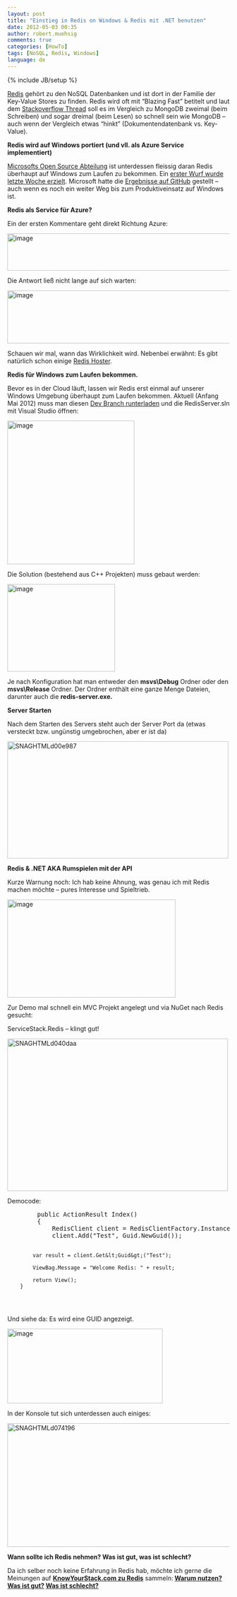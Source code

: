 ```yaml
---
layout: post
title: "Einstieg in Redis on Windows & Redis mit .NET benutzen"
date: 2012-05-03 00:35
author: robert.muehsig
comments: true
categories: [HowTo]
tags: [NoSQL, Redis, Windows]
language: de
---
```

{% include JB/setup %}
<p><a href="http://redis.io/">Redis</a> gehört zu den NoSQL Datenbanken und ist dort in der Familie der Key-Value Stores zu finden. Redis wird oft mit “Blazing Fast” betitelt und laut dem <a href="http://stackoverflow.com/questions/5252577/how-much-faster-is-redis-than-mongodb">Stackoverflow Thread</a> soll es im Vergleich zu MongoDB zweimal (beim Schreiben) und sogar dreimal (beim Lesen) so schnell sein wie MongoDB – auch wenn der Vergleich etwas “hinkt” (Dokumentendatenbank vs. Key-Value).</p> <p><strong>Redis wird auf Windows portiert (und vll. als Azure Service implementiert)</strong></p> <p><a href="http://blogs.msdn.com/b/interoperability/archive/2012/04/12/announcing-one-more-way-microsoft-will-engage-with-the-open-source-and-standards-communities.aspx">Microsofts Open Source Abteilung</a> ist unterdessen fleissig daran Redis überhaupt auf Windows zum Laufen zu bekommen. Ein <a href="http://blogs.msdn.com/b/interoperability/archive/2012/04/26/here-s-to-the-first-release-from-ms-open-tech-redis-on-windows.aspx">erster Wurf wurde letzte Woche erzielt</a>. Microsoft hatte die <a href="https://github.com/MSOpenTech/redis">Ergebnisse auf GitHub</a> gestellt – auch wenn es noch ein weiter Weg bis zum Produktiveinsatz auf Windows ist.</p> <p><strong>Redis als Service für Azure?</strong></p> <p>Ein der ersten Kommentare geht direkt Richtung Azure:</p> <p><a href="{{BASE_PATH}}/assets/wp-images-de/image1529.png"><img style="background-image: none; border-bottom: 0px; border-left: 0px; padding-left: 0px; padding-right: 0px; display: inline; border-top: 0px; border-right: 0px; padding-top: 0px" title="image" border="0" alt="image" src="{{BASE_PATH}}/assets/wp-images-de/image_thumb694.png" width="586" height="84"></a></p> <p>Die Antwort ließ nicht lange auf sich warten:</p> <p><a href="{{BASE_PATH}}/assets/wp-images-de/image1530.png"><img style="background-image: none; border-bottom: 0px; border-left: 0px; padding-left: 0px; padding-right: 0px; display: inline; border-top: 0px; border-right: 0px; padding-top: 0px" title="image" border="0" alt="image" src="{{BASE_PATH}}/assets/wp-images-de/image_thumb695.png" width="589" height="120"></a></p> <p>Schauen wir mal, wann das Wirklichkeit wird. Nebenbei erwähnt: Es gibt natürlich schon einige <a href="http://www.cloudhostingguru.com/redis-server-hosting.php">Redis Hoster</a>.</p> <p><strong>Redis für Windows zum Laufen bekommen.</strong></p> <p>Bevor es in der Cloud läuft, lassen wir Redis erst einmal auf unserer Windows Umgebung überhaupt zum Laufen bekommen. Aktuell (Anfang Mai 2012) muss man diesen <a href="https://github.com/MSOpenTech/redis/tree/bksavecow">Dev Branch runterladen</a> und die RedisServer.sln mit Visual Studio öffnen:</p> <p><a href="{{BASE_PATH}}/assets/wp-images-de/image1531.png"><img style="background-image: none; border-bottom: 0px; border-left: 0px; padding-left: 0px; padding-right: 0px; display: inline; border-top: 0px; border-right: 0px; padding-top: 0px" title="image" border="0" alt="image" src="{{BASE_PATH}}/assets/wp-images-de/image_thumb696.png" width="288" height="325"></a></p> <p>Die Solution (bestehend aus C++ Projekten) muss gebaut werden:</p> <p><a href="{{BASE_PATH}}/assets/wp-images-de/image1532.png"><img style="background-image: none; border-bottom: 0px; border-left: 0px; margin: 0px; padding-left: 0px; padding-right: 0px; display: inline; border-top: 0px; border-right: 0px; padding-top: 0px" title="image" border="0" alt="image" src="{{BASE_PATH}}/assets/wp-images-de/image_thumb697.png" width="244" height="198"></a></p> <p>Je nach Konfiguration hat man entweder den <strong>msvs\Debug</strong> Ordner oder den <strong>msvs\Release</strong> Ordner. Der Ordner enthält eine ganze Menge Dateien, darunter auch die <strong>redis-server.exe.</strong></p> <p><strong>Server Starten</strong></p> <p>Nach dem Starten des Servers steht auch der Server Port da (etwas versteckt bzw. ungünstig umgebrochen, aber er ist da)</p> <p><a href="{{BASE_PATH}}/assets/wp-images-de/SNAGHTMLd00e987.png"><img style="background-image: none; border-bottom: 0px; border-left: 0px; padding-left: 0px; padding-right: 0px; display: inline; border-top: 0px; border-right: 0px; padding-top: 0px" title="SNAGHTMLd00e987" border="0" alt="SNAGHTMLd00e987" src="{{BASE_PATH}}/assets/wp-images-de/SNAGHTMLd00e987_thumb.png" width="501" height="265"></a></p> <p><strong>Redis &amp; .NET AKA Rumspielen mit der API</strong></p> <p>Kurze Warnung noch: Ich hab keine Ahnung, was genau ich mit Redis machen möchte – pures Interesse und Spieltrieb.</p> <p><a href="{{BASE_PATH}}/assets/wp-images-de/image1533.png"><img style="background-image: none; border-bottom: 0px; border-left: 0px; padding-left: 0px; padding-right: 0px; display: inline; border-top: 0px; border-right: 0px; padding-top: 0px" title="image" border="0" alt="image" src="{{BASE_PATH}}/assets/wp-images-de/image_thumb698.png" width="381" height="222"></a></p> <p>Zur Demo mal schnell ein MVC Projekt angelegt und via NuGet nach Redis gesucht:</p> <p>ServiceStack.Redis – klingt gut!</p> <p><a href="{{BASE_PATH}}/assets/wp-images-de/SNAGHTMLd040daa.png"><img style="background-image: none; border-bottom: 0px; border-left: 0px; padding-left: 0px; padding-right: 0px; display: inline; border-top: 0px; border-right: 0px; padding-top: 0px" title="SNAGHTMLd040daa" border="0" alt="SNAGHTMLd040daa" src="{{BASE_PATH}}/assets/wp-images-de/SNAGHTMLd040daa_thumb.png" width="500" height="345"></a></p> <p>Democode:</p> <div style="padding-bottom: 0px; margin: 0px; padding-left: 0px; padding-right: 0px; display: inline; float: none; padding-top: 0px" id="scid:812469c5-0cb0-4c63-8c15-c81123a09de7:a4264196-1f20-4255-b277-b52ba412f148" class="wlWriterEditableSmartContent"><pre name="code" class="c#">        public ActionResult Index()
        {
            RedisClient client = RedisClientFactory.Instance.CreateRedisClient("localhost",6379);
            client.Add("Test", Guid.NewGuid());

            var result = client.Get&lt;Guid&gt;("Test");

            ViewBag.Message = "Welcome Redis: " + result;

            return View();
        }
</pre></div>





<p>Und siehe da: Es wird eine GUID angezeigt.</p>
<p><a href="{{BASE_PATH}}/assets/wp-images-de/image1534.png"><img style="background-image: none; border-bottom: 0px; border-left: 0px; padding-left: 0px; padding-right: 0px; display: inline; border-top: 0px; border-right: 0px; padding-top: 0px" title="image" border="0" alt="image" src="{{BASE_PATH}}/assets/wp-images-de/image_thumb699.png" width="352" height="169"></a></p>
<p>In der Konsole tut sich unterdessen auch einiges:</p>
<p><a href="{{BASE_PATH}}/assets/wp-images-de/SNAGHTMLd074196.png"><img style="background-image: none; border-bottom: 0px; border-left: 0px; padding-left: 0px; padding-right: 0px; display: inline; border-top: 0px; border-right: 0px; padding-top: 0px" title="SNAGHTMLd074196" border="0" alt="SNAGHTMLd074196" src="{{BASE_PATH}}/assets/wp-images-de/SNAGHTMLd074196_thumb.png" width="529" height="280"></a></p>





<p><strong>Wann sollte ich Redis nehmen? Was ist gut, was ist schlecht?</strong></p>
<p>Da ich selber noch keine Erfahrung in Redis hab, möchte ich gerne die Meinungen auf <a href="http://www.knowyourstack.com/what-is/redis"><strong>KnowYourStack.com zu Redis</strong></a> sammeln:<strong> </strong><a href="http://www.knowyourstack.com/when-should-i-use/redis"><strong>Warum nutzen?</strong></a><strong> </strong><a href="http://www.knowyourstack.com/why/redis/rocks"><strong>Was ist gut?</strong></a><strong> </strong><a href="http://www.knowyourstack.com/why/redis/sucks"><strong>Was ist schlecht?</strong></a></p>

